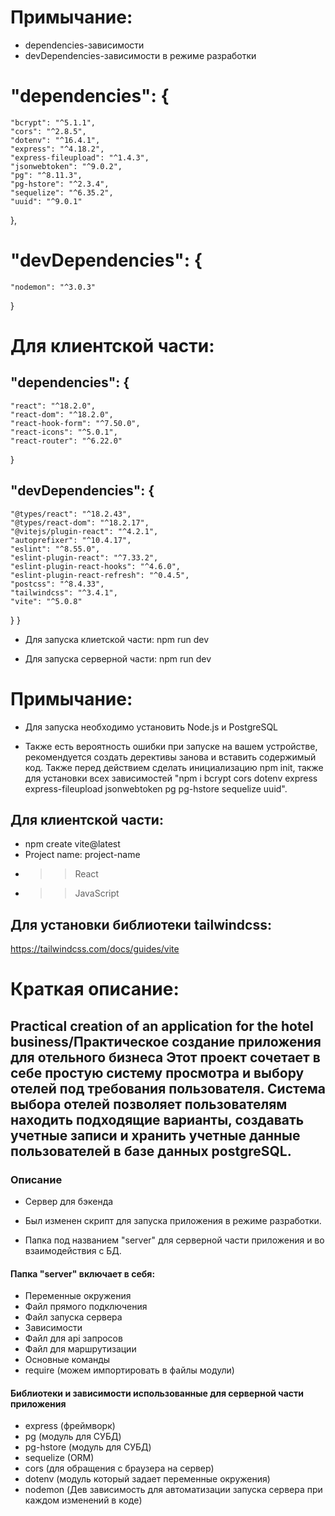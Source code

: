 # Примычание:
- dependencies-зависимости
- devDependencies-зависимости в режиме разработки



# "dependencies": {
    "bcrypt": "^5.1.1",
    "cors": "^2.8.5",
    "dotenv": "^16.4.1",
    "express": "^4.18.2",
    "express-fileupload": "^1.4.3",
    "jsonwebtoken": "^9.0.2",
    "pg": "^8.11.3",
    "pg-hstore": "^2.3.4",
    "sequelize": "^6.35.2",
    "uuid": "^9.0.1"
  },
# "devDependencies": {
    "nodemon": "^3.0.3"
}


# Для клиентской части:

## "dependencies": {
    "react": "^18.2.0",
    "react-dom": "^18.2.0",
    "react-hook-form": "^7.50.0",
    "react-icons": "^5.0.1",
    "react-router": "^6.22.0"
  }
## "devDependencies": {
    "@types/react": "^18.2.43",
    "@types/react-dom": "^18.2.17",
    "@vitejs/plugin-react": "^4.2.1",
    "autoprefixer": "^10.4.17",
    "eslint": "^8.55.0",
    "eslint-plugin-react": "^7.33.2",
    "eslint-plugin-react-hooks": "^4.6.0",
    "eslint-plugin-react-refresh": "^0.4.5",
    "postcss": "^8.4.33",
    "tailwindcss": "^3.4.1",
    "vite": "^5.0.8"
  }
}



- Для запуска клиетской части: npm run dev

- Для запуска серверной части: npm run dev 


# Примычание:

- Для запуска необходимо установить Node.js и PostgreSQL

- Также есть вероятность ошибки при запуске на вашем устройстве, рекомендуется создать дерективы занова и вставить содержимый код. Также перед действием сделать инициализацию npm init, также для установки всех зависимостей "npm i bcrypt cors dotenv express express-fileupload jsonwebtoken pg pg-hstore sequelize uuid".

## Для клиентской части:
- npm create vite@latest
- Project name: project-name
- >>React
- >>JavaScript

## Для установки библиотеки tailwindcss:
https://tailwindcss.com/docs/guides/vite


# Краткая описание:

## Practical creation of an application for the hotel business/Практическое создание приложения для отельного бизнеса Этот проект сочетает в себе простую систему просмотра и выбору отелей под требования пользователя. Система выбора отелей позволяет пользователям находить подходящие варианты, создавать учетные записи и хранить учетные данные пользователей в базе данных postgreSQL.

### Описание
- Сервер для бэкенда
- Был изменен скрипт для запуска приложения в режиме разработки.

- Папка под названием "server" для серверной части приложения и во взаимодействия с БД.
#### Папка "server" включает в себя:
- Переменные окружения
- Файл прямого подключения
- Файл запуска сервера
- Зависимости
- Файл для api запросов
- Файл для маршрутизации
- Основные команды
- require (можем импортировать в файлы модули)
#### Библиотеки и зависимости использованные для серверной части приложения
- express (фреймворк)
- pg (модуль для СУБД)
- pg-hstore (модуль для СУБД)
- sequelize (ORM)
- cors (для обращения с браузера на сервер)
- dotenv (модуль который задает переменные окружения)
- nodemon (Дев зависимость для автоматизации запуска сервера при каждом изменений в коде)
